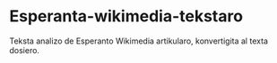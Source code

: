 # Esperanta-wikimedia-tekstaro
Teksta analizo de Esperanto Wikimedia artikularo, konvertigita al texta dosiero.
